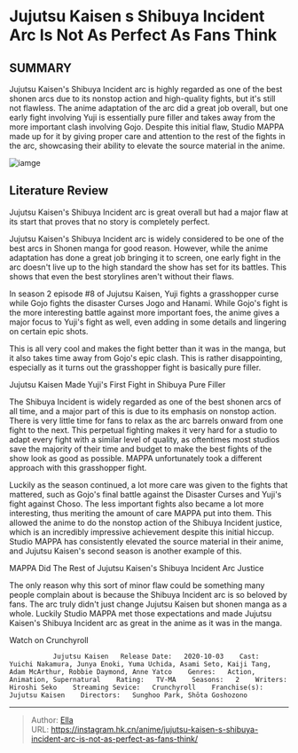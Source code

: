 # Jujutsu Kaisen s Shibuya Incident Arc Is Not As Perfect As Fans Think


## SUMMARY 



  Jujutsu Kaisen&#39;s Shibuya Incident arc is highly regarded as one of the best shonen arcs due to its nonstop action and high-quality fights, but it&#39;s still not flawless.   The anime adaptation of the arc did a great job overall, but one early fight involving Yuji is essentially pure filler and takes away from the more important clash involving Gojo.   Despite this initial flaw, Studio MAPPA made up for it by giving proper care and attention to the rest of the fights in the arc, showcasing their ability to elevate the source material in the anime.  

![iamge](https://static1.srcdn.com/wordpress/wp-content/uploads/2023/09/yuji-and-the-grasshopper-curse-from-jujutsu-kaisen.jpg)

## Literature Review

Jujutsu Kaisen&#39;s Shibuya Incident arc is great overall but had a major flaw at its start that proves that no story is completely perfect.




Jujutsu Kaisen&#39;s Shibuya Incident arc is widely considered to be one of the best arcs in Shonen manga for good reason. However, while the anime adaptation has done a great job bringing it to screen, one early fight in the arc doesn&#39;t live up to the high standard the show has set for its battles. This shows that even the best storylines aren&#39;t without their flaws.




In season 2 episode #8 of Jujutsu Kaisen, Yuji fights a grasshopper curse while Gojo fights the disaster Curses Jogo and Hanami. While Gojo&#39;s fight is the more interesting battle against more important foes, the anime gives a major focus to Yuji&#39;s fight as well, even adding in some details and lingering on certain epic shots.

          

This is all very cool and makes the fight better than it was in the manga, but it also takes time away from Gojo&#39;s epic clash. This is rather disappointing, especially as it turns out the grasshopper fight is basically pure filler.


 Jujutsu Kaisen Made Yuji&#39;s First Fight in Shibuya Pure Filler 
          




The Shibuya Incident is widely regarded as one of the best shonen arcs of all time, and a major part of this is due to its emphasis on nonstop action. There is very little time for fans to relax as the arc barrels onward from one fight to the next. This perpetual fighting makes it very hard for a studio to adapt every fight with a similar level of quality, as oftentimes most studios save the majority of their time and budget to make the best fights of the show look as good as possible. MAPPA unfortunately took a different approach with this grasshopper fight.

Luckily as the season continued, a lot more care was given to the fights that mattered, such as Gojo&#39;s final battle against the Disaster Curses and Yuji&#39;s fight against Choso. The less important fights also became a lot more interesting, thus meriting the amount of care MAPPA put into them. This allowed the anime to do the nonstop action of the Shibuya Incident justice, which is an incredibly impressive achievement despite this initial hiccup. Studio MAPPA has consistently elevated the source material in their anime, and Jujutsu Kaisen&#39;s second season is another example of this.






 MAPPA Did The Rest of Jujutsu Kaisen&#39;s Shibuya Incident Arc Justice 
          

The only reason why this sort of minor flaw could be something many people complain about is because the Shibuya Incident arc is so beloved by fans. The arc truly didn&#39;t just change Jujutsu Kaisen but shonen manga as a whole. Luckily Studio MAPPA met those expectations and made Jujutsu Kaisen&#39;s Shibuya Incident arc as great in the anime as it was in the manga.

Watch on Crunchyroll

               Jujutsu Kaisen   Release Date:   2020-10-03    Cast:   Yuichi Nakamura, Junya Enoki, Yuma Uchida, Asami Seto, Kaiji Tang, Adam McArthur, Robbie Daymond, Anne Yatco    Genres:   Action, Animation, Supernatural    Rating:   TV-MA    Seasons:   2    Writers:   Hiroshi Seko    Streaming Sevice:   Crunchyroll    Franchise(s):   Jujutsu Kaisen    Directors:   Sunghoo Park, Shōta Goshozono      

---

> Author: [Ella](https://instagram.hk.cn/)  
> URL: https://instagram.hk.cn/anime/jujutsu-kaisen-s-shibuya-incident-arc-is-not-as-perfect-as-fans-think/  

